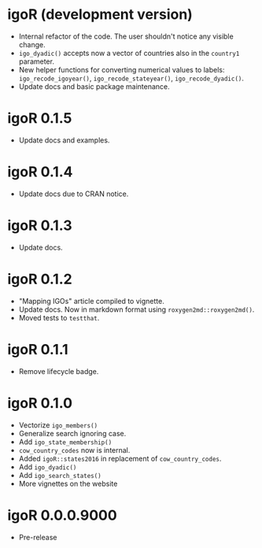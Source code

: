 # igoR (development version)

-   Internal refactor of the code. The user shouldn't notice any visible change.
-   `igo_dyadic()` accepts now a vector of countries also in the `country1`
    parameter.
-   New helper functions for converting numerical values to labels:
    `igo_recode_igoyear()`, `igo_recode_stateyear()`, `igo_recode_dyadic()`.
-   Update docs and basic package maintenance.

# igoR 0.1.5

-   Update docs and examples.

# igoR 0.1.4

-   Update docs due to CRAN notice.

# igoR 0.1.3

-   Update docs.

# igoR 0.1.2

-   "Mapping IGOs" article compiled to vignette.
-   Update docs. Now in markdown format using `roxygen2md::roxygen2md()`.
-   Moved tests to `testthat`.

# igoR 0.1.1

-   Remove lifecycle badge.

# igoR 0.1.0

-   Vectorize `igo_members()`
-   Generalize search ignoring case.
-   Add `igo_state_membership()`
-   `cow_country_codes` now is internal.
-   Added `igoR::states2016` in replacement of `cow_country_codes`.
-   Add `igo_dyadic()`
-   Add `igo_search_states()`
-   More vignettes on the website

# igoR 0.0.0.9000

-   Pre-release
